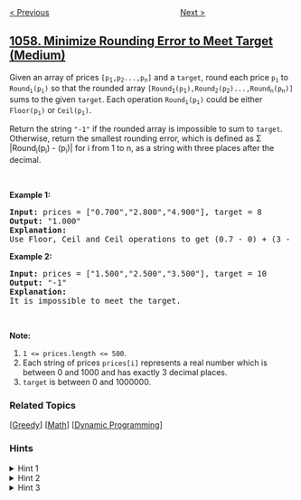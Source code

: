 <!--|This file generated by command(leetcode description); DO NOT EDIT.    |-->
<!--+----------------------------------------------------------------------+-->
<!--|@author    openset <openset.wang@gmail.com>                           |-->
<!--|@link      https://github.com/openset                                 |-->
<!--|@home      https://github.com/tonymontaro/leetcode-hints                        |-->
<!--+----------------------------------------------------------------------+-->

[< Previous](https://github.com/tonymontaro/leetcode-hints/tree/master/problems/campus-bikes "Campus Bikes")
　　　　　　　　　　　　　　　　
[Next >](https://github.com/tonymontaro/leetcode-hints/tree/master/problems/all-paths-from-source-lead-to-destination "All Paths from Source Lead to Destination")

## [1058. Minimize Rounding Error to Meet Target (Medium)](https://leetcode.com/problems/minimize-rounding-error-to-meet-target "最小化舍入误差以满足目标")

<p>Given an array of prices <code>[p<sub>1</sub>,p<sub>2</sub>...,p<sub>n</sub>]</code> and a <code>target</code>, round each price <code>p<sub>i</sub></code> to <code>Round<sub>i</sub>(p<sub>i</sub>)</code> so that the rounded array <code>[Round<sub>1</sub>(p<sub>1</sub>),Round<sub>2</sub>(p<sub>2</sub>)...,Round<sub>n</sub>(p<sub>n</sub>)]</code> sums to the given <code>target</code>. Each operation <code>Round<sub>i</sub>(p<sub>i</sub>)</code> could be either <code>Floor(p<sub>i</sub>)</code> or <code>Ceil(p<sub>i</sub>)</code>.</p>

<p>Return the string <code>&quot;-1&quot;</code> if the rounded array is impossible to sum to <code>target</code>. Otherwise, return the smallest rounding error, which is defined as &Sigma; |Round<sub>i</sub>(p<sub>i</sub>) - (p<sub>i</sub>)| for <italic>i</italic> from 1 to <italic>n</italic>, as a string with three places after the decimal.</p>

<p>&nbsp;</p>

<p><strong>Example 1:</strong></p>

<pre>
<strong>Input: </strong>prices = <span id="example-input-1-1">[&quot;0.700&quot;,&quot;2.800&quot;,&quot;4.900&quot;]</span>, target = <span id="example-input-1-2">8</span>
<strong>Output: </strong><span id="example-output-1">&quot;1.000&quot;</span>
<strong>Explanation: </strong>
Use Floor, Ceil and Ceil operations to get (0.7 - 0) + (3 - 2.8) + (5 - 4.9) = 0.7 + 0.2 + 0.1 = 1.0 .
</pre>

<p><strong>Example 2:</strong></p>

<pre>
<strong>Input: </strong>prices = <span id="example-input-2-1">[&quot;1.500&quot;,&quot;2.500&quot;,&quot;3.500&quot;]</span>, target = <span id="example-input-2-2">10</span>
<strong>Output: </strong><span id="example-output-2">&quot;-1&quot;</span>
<strong>Explanation: </strong>
It is impossible to meet the target.
</pre>

<p>&nbsp;</p>

<p><strong>Note:</strong></p>

<ol>
	<li><code>1 &lt;= prices.length &lt;= 500</code>.</li>
	<li>Each string of prices <code>prices[i]</code> represents a real number which is between 0 and 1000 and has exactly 3 decimal places.</li>
	<li><code>target</code> is between 0 and 1000000.</li>
</ol>

### Related Topics
  [[Greedy](https://github.com/tonymontaro/leetcode-hints/tree/master/tag/greedy/README.md)]
  [[Math](https://github.com/tonymontaro/leetcode-hints/tree/master/tag/math/README.md)]
  [[Dynamic Programming](https://github.com/tonymontaro/leetcode-hints/tree/master/tag/dynamic-programming/README.md)]

### Hints
<details>
<summary>Hint 1</summary>
If we have integer values in the array then we just need to subtract the target those integer values, so we reduced the problem.
</details>

<details>
<summary>Hint 2</summary>
Similarly if we have non integer values we have two options to put them flor(value) or ceil(value) = floor(value) + 1, so the idea is to just subtract floor(value).
</details>

<details>
<summary>Hint 3</summary>
Now the problem is different for each position we can sum just add 0 or 1 in order to sum the target, minimizing the deltas. This can be solved with DP.
</details>
